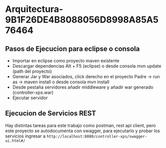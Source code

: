 # Arquitectura-9B1F26DE4B8088056D8998A85A576464

## Pasos de Ejecucion para eclipse o consola
* Importar en eclipse como proyecto maven existente
* Descargar dependencias Alt + F5 (eclipse) o desde consola mvn update (path del proyecto)
* Generar Jar y War asociados, click derecho en el proyecto Padre -> run as -> maven install o desde consola mvn install
* Desde pestaña servidores añadir middleware y añadir war generado (controller-xps.war)
* Ejecutar servidor

## Ejecucion de Servicios REST
Hay distintas tareas para este trabajo como postman, rest api client, pero este proyecto se autodocumenta con swagger, para ejecutarlo y probar los servicios ingresar a 
<code>http://localhost:8080/controller-xps/swagger-ui.html#/</code>
